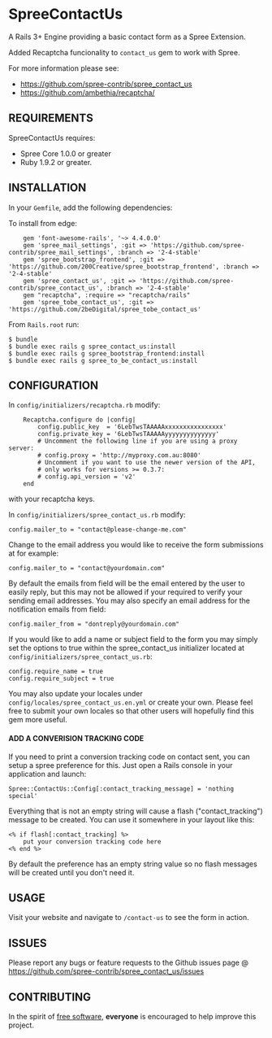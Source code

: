 # SpreeContactUs 
A Rails 3+ Engine providing a basic contact form as a Spree Extension.

Added Recaptcha funcionality to `contact_us` gem to work with Spree.

For more information please see:
* https://github.com/spree-contrib/spree_contact_us
* https://github.com/ambethia/recaptcha/

## REQUIREMENTS

SpreeContactUs requires:

* Spree Core 1.0.0 or greater
* Ruby 1.9.2 or greater.

## INSTALLATION

In your `Gemfile`, add the following dependencies:

To install from edge:

		gem 'font-awesome-rails', '~> 4.4.0.0'
		gem 'spree_mail_settings', :git => 'https://github.com/spree-contrib/spree_mail_settings', :branch => '2-4-stable'
		gem 'spree_bootstrap_frontend', :git => 'https://github.com/200Creative/spree_bootstrap_frontend', :branch => '2-4-stable'
		gem 'spree_contact_us', :git => 'https://github.com/spree-contrib/spree_contact_us', :branch => '2-4-stable'
		gem "recaptcha", :require => "recaptcha/rails"
		gem 'spree_tobe_contact_us', :git => 'https://github.com/2beDigital/spree_tobe_contact_us'

From `Rails.root` run:

    $ bundle
    $ bundle exec rails g spree_contact_us:install
    $ bundle exec rails g spree_bootstrap_frontend:install
    $ bundle exec rails g spree_to_be_contact_us:install

## CONFIGURATION

In `config/initializers/recaptcha.rb` modify:

		Recaptcha.configure do |config|
			config.public_key  = '6LebTwsTAAAAAxxxxxxxxxxxxxxxx'
			config.private_key = '6LebTwsTAAAAAyyyyyyyyyyyyyy'
			# Uncomment the following line if you are using a proxy server:
			# config.proxy = 'http://myproxy.com.au:8080'
			# Uncomment if you want to use the newer version of the API,
			# only works for versions >= 0.3.7:
			# config.api_version = 'v2'
		end

with your recaptcha keys.

In `config/initializers/spree_contact_us.rb` modify:

    config.mailer_to = "contact@please-change-me.com"

Change to the email address you would like to receive the form submissions at for example:

    config.mailer_to = "contact@yourdomain.com"

By default the emails from field will be the email entered by the user to easily reply, but this may not be allowed if your required to verify your sending email addresses.
You may also specify an email address for the notification emails from field:

    config.mailer_from = "dontreply@yourdomain.com"

If you would like to add a name or subject field to the form you may simply set the options to true within the spree_contact_us initializer located at `config/initializers/spree_contact_us.rb`:

    config.require_name = true
    config.require_subject = true

You may also update your locales under `config/locales/spree_contact_us.en.yml` or create your own.  Please feel free to submit your own locales so that other users will hopefully find this gem more useful.

#### ADD A CONVERISION TRACKING CODE

If you need to print a conversion tracking code on contact sent, you can setup a spree preference for this. Just open a Rails console in your application and launch:

    Spree::ContactUs::Config[:contact_tracking_message] = 'nothing special'

Everything that is not an empty string will cause a flash ("contact_tracking") message to be created. You can use it somewhere in your layout like this:

    <% if flash[:contact_tracking] %>
        put your conversion tracking code here
    <% end %>

By default the preference has an empty string value so no flash messages will be created until you don't need it.

## USAGE

Visit your website and navigate to `/contact-us` to see the form in action.

## ISSUES

Please report any bugs or feature requests to the Github issues page @ https://github.com/spree-contrib/spree_contact_us/issues

## CONTRIBUTING

In the spirit of [free software](http://www.fsf.org/licensing/essays/free-sw.html), **everyone** is encouraged to help improve this project.


